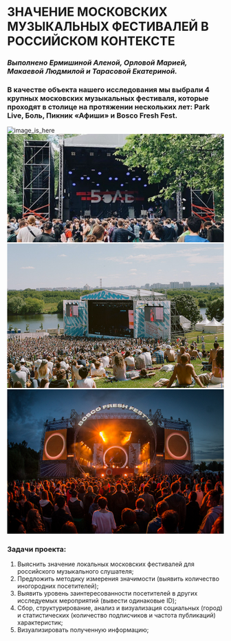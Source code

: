 # ЗНАЧЕНИЕ МОСКОВСКИХ МУЗЫКАЛЬНЫХ ФЕСТИВАЛЕЙ В РОССИЙСКОМ КОНТЕКСТЕ

### *Выполнено Ермишиной Аленой, Орловой Марией, Макаевой Людмилой и Тарасовой Екатериной.*

### В качестве объекта нашего исследования мы выбрали 4 крупных московских музыкальных фестиваля, которые проходят в столице на протяжении нескольких лет: Park Live, Боль, Пикник «Афиши» и Bosco Fresh Fest. 

![image_is_here](ПаркЛайв.jpg) ![image_is_here](Боль.jpg) ![image_is_here](Пикник.jpg) ![image_is_here](Боско.jpg) 

### **Задачи проекта:**

1. Выяснить значение локальных московских фестивалей для российского музыкального слушателя; 
2. Предложить методику измерения значимости (выявить количество иногородних посетителей);
3. Выявить уровень заинтересованности посетителей в других исследуемых мероприятий (вывести одинаковые ID); 
4. Сбор, структурирование, анализ и визуализация социальных (город) и статистических (количество подписчиков и частота публикаций) характеристик;
5. Визуализировать полученную информацию;

